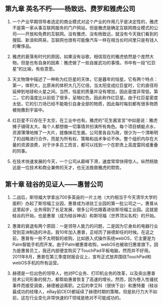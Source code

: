 ## 第九章 英名不朽——杨致远、费罗和雅虎公司
1. 一个产业早期领导者选定的商业模式对这个产业的作用几乎是决定性的，雅虎不是第一家从事互联网服务的门户网站，但是雅虎是确定互联网商业模式的公司——开放和免费的互联网。没有雅虎、没有杨致远，就没有今天我们看到的搜狐、新浪和网易，互联网也很有可能像汽车一样在相当长时间里只是有钱人的奢侈品。

2. 雅虎的衰落有时代的原因，如果没有谷歌，相信现在的雅虎依然是个庞然大物。但是也有自身的因素：雅虎做了一些自废武功的事情。书中有一段“红巨星”的比喻，有些意思。

3. 天文物理中描述了一种称为红巨星的天体，它是暮年的恒星。它有两个特点：第一，体积大，比原来的体积大几万亿倍，当太阳变成红巨星时，它的直径将延伸到地球和火星之间。当然，恒星的质量并没有增加，因此密度非常低。第二，它的温度比以前低了很多，呈暗红色，因此称作红巨星。由于红巨星密度太低，它的引力场已经不能吸引自身全部的物质，因此每时每刻都有很多物质被抛撒到宇宙中。

4. 红巨星不只存在于太空，在工业中也有。雅虎的“花生酱宣言”中如是说：雅虎摊子铺得太大。每个人都想做一切事情并扮演所有角色。每个项目蜻蜓点水，资源薄薄地摊了一大片，就像抹花生酱。公司里各自为政，很少为一个清晰明了的战略进行合作，而是为所有权、策略和战术争论不休。整个组织内存在大量的资源浪费，对于许多员工而言，都可以找到一个在职责上高度雷同或重叠的同事。

5. 在技术快速发展的今天，一个公司从巅峰下滑，速度常常快得惊人。纵然杨致远是一位技术和商业兼修的天才，也无法挽救雅虎的颓势。

## 第十章 硅谷的见证人——惠普公司
1. 二战后，斯坦福大学拿出700多英亩的一片土地（大约相当于今天清华大学的面积）办起了斯坦福工业园，惠普成为进驻工业园的第一批公司之一。惠普从这里起步，业务得到了长足发展，很多公司也跟着进驻斯坦福工业园。这就是硅谷的开始，也是惠普（成为硅谷神话）和斯坦福（世界顶尖名校）的开始。

2. 惠普的衰退有两个原因：一是领导人能力的问题，二是因为它身处的电器行业受到亚洲制造的冲击。我10年加入惠普，正经历了赫德卸任的时候。在这之前，惠普有一些不太明智的收购，比如嵌入式操作系统webOS，它主要是为Palm智能手机而开发。由于Palm被惠普收购，webOS也被收归惠普旗下。因为是惠普员工，我还内部便宜购买了TouchPad平板电脑，然而并不好用。2011年8月，惠普在第三季度财报会议上，宣布正式放弃围绕TouchPad和webOS手机的所有运营。

3. 赫德是一位出色的领导人，他对PC业务、打印机业务的改革，以及突出惠普技术公司形象的努力，都帮助惠普恢复了高速的增长。然而，因为卷入性骚扰事件而接受调查，赫德被迫离职。之后的李艾科（很快下台）和惠特曼（硅谷最成功的经理人，eBay前CEO)都延续了赫德时期的策略，但是执行力大不如前，这在行业变化非常快速的IT领域是绝对不可能成功的。
